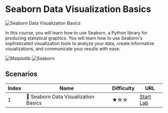 # Seaborn Data Visualization Basics

![Seaborn Data Visualization Basics](https://cover-creator.labex.io/seaborn-data-visualization-basics.png)

In this course, you will learn how to use Seaborn, a Python library for producing statistical graphics. You will learn how to use Seaborn's sophisticated visualization tools to analyze your data, create informative visualizations, and communicate your results with ease.

![Matplotlib](https://img.shields.io/badge/Matplotlib-whitesmoke?style=for-the-badge&logo=matplotlib)
![Seaborn](https://img.shields.io/badge/Seaborn-whitesmoke?style=for-the-badge&logo=seaborn)


## Scenarios

|   Index | Name                                | Difficulty   | URL                                                                  |
|---------|-------------------------------------|--------------|----------------------------------------------------------------------|
|       1 | 📖 Seaborn Data Visualization Basics | ★☆☆          | <a target='_blank' href='https://labex.io/labs/180237'>Start Lab</a> |

